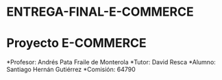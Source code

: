 # ENTREGA-FINAL-E-COMMERCE

# Proyecto E-COMMERCE 
*Profesor: Andrés Pata Fraile de Monterola
*Tutor: David Resca
*Alumno: Santiago Hernán Gutiérrez
*Comisión: 64790
